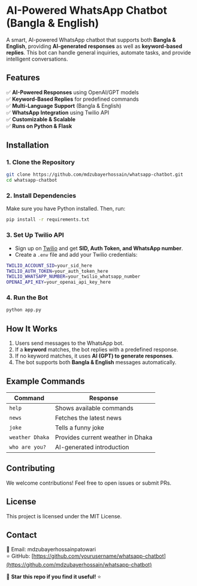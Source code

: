 # AI-Powered WhatsApp Chatbot (Bangla & English)

A smart, AI-powered WhatsApp chatbot that supports both **Bangla & English**, providing **AI-generated responses** as well as **keyword-based replies**. This bot can handle general inquiries, automate tasks, and provide intelligent conversations.

## Features
✅ **AI-Powered Responses** using OpenAI/GPT models  
✅ **Keyword-Based Replies** for predefined commands  
✅ **Multi-Language Support** (Bangla & English)  
✅ **WhatsApp Integration** using Twilio API  
✅ **Customizable & Scalable**  
✅ **Runs on Python & Flask**

## Installation

### 1. Clone the Repository
```sh
git clone https://github.com/mdzubayerhossain/whatsapp-chatbot.git
cd whatsapp-chatbot
```

### 2. Install Dependencies
Make sure you have Python installed. Then, run:
```sh
pip install -r requirements.txt
```

### 3. Set Up Twilio API
- Sign up on [Twilio](https://www.twilio.com/) and get **SID, Auth Token, and WhatsApp number**.
- Create a `.env` file and add your Twilio credentials:
```sh
TWILIO_ACCOUNT_SID=your_sid_here
TWILIO_AUTH_TOKEN=your_auth_token_here
TWILIO_WHATSAPP_NUMBER=your_twilio_whatsapp_number
OPENAI_API_KEY=your_openai_api_key_here
```

### 4. Run the Bot
```sh
python app.py
```

## How It Works
1. Users send messages to the WhatsApp bot.
2. If a **keyword** matches, the bot replies with a predefined response.
3. If no keyword matches, it uses **AI (GPT) to generate responses**.
4. The bot supports both **Bangla & English** messages automatically.

## Example Commands
| Command | Response |
|---------|----------|
| `help` | Shows available commands |
| `news` | Fetches the latest news |
| `joke` | Tells a funny joke |
| `weather Dhaka` | Provides current weather in Dhaka |
| `who are you?` | AI-generated introduction |

## Contributing
We welcome contributions! Feel free to open issues or submit PRs.

## License
This project is licensed under the MIT License.

## Contact
📧 Email: mdzubayerhossainpatowari  
⭐ GitHub: [https://github.com/yourusername/whatsapp-chatbot](https://github.com/mdzubayerhossain/whatsapp-chatbot)

🚀 **Star this repo if you find it useful!** ⭐

